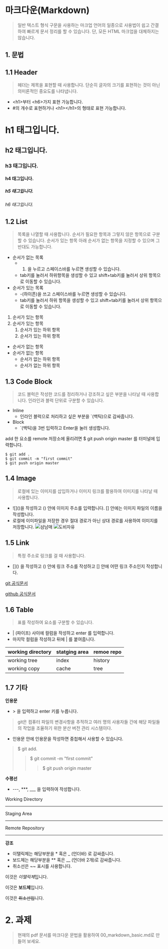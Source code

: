 # 마크다운(Markdown)

> 일반 텍스트 형식 구문을 사용하는 마크업 언어의 일종으로 사용법이 쉽고 간결하여 빠르게 문서 정리를 할 수 있습니다. 단, 모든 HTML 마크업을 대체하지는 않습니다.

## 1. 문법
## 1.1 Header
> 헤더는 제목을 표현할 때 사용합니다. 단순히 글자의 크기를 표현하는 것이 아닌 의미론적인 중요도를 나타냅니다.
- \<h1>부터 \<h6>가지 표현 가능합니다.
- #의 개수로 표현하거나 \<h1>\</h1>의 형태로 표현 가능합니다.

# h1 태그입니다.
## h2 태그입니다.
### h3 태그입니다.
#### h4 태그입니다.
##### h5 태그입니다.
###### h6 태그입니다.

## 1.2 List
> 목록을 나열할 때 사용합니다. 순서가 필요한 항목과 그렇지 않은 항목으로 구분할 수 있습니다. 순서가 있는 항목 아래 순서가 없는 항목을 지정할 수 있으며 그 반대도 가능합니다.
- 순서가 없는 목록
    - 1. 을 누르고 스페이스바를 누르면 생성할 수 있습니다.
    - tab키를 눌러서 하위항목을 생성할 수 있고 shift+tab키를 눌러서 상위 항목으로 이동할 수 있습니다.
- 순서가 있는 목록
    - -(하이픈)을 쓰고 스페이스바를 누르면 생성할 수 있습니다.
    - tab키를 눌러서 하위 항목을 생성할 수 있고 shift+tab키를 눌러서 상위 항목으로 이동할 수 있습니다.

1. 순서가 있는 항목
2. 순서가 있는 항목
    1. 순서가 있는 하위 항목
    2. 순서가 있는 하위 항목

- 순서가 없는 항목
- 순서가 없는 항목
    - 순서가 없는 하위 항목
    - 순서가 없는 하위 항목

## 1.3 Code Block
> 코드 블럭은 작성한 코드를 정리하거나 강조하고 싶은 부분을 나타날 때 사용합니다. 인라인과 블럭 단위로 구분할 수 있습니다.
- Inline
    - 인라인 블럭으로 처리하고 싶은 부분을 `(백틱)으로 감싸줍니다.
- Block
    - `(백틱)을 3번 입력하고 Enter을 눌러 생성합니다.

add 한 요소를 remote 저장소에 올리려면 $ git push origin master 를 터미널에 입력합니다.

```
$ git add .
$ git commit -m "first commit"
$ git push origin master
```

## 1.4 Image
> 로컬에 있는 이미지를 삽입하거나 이미지 링크를 활용하여 이미지를 나타날 때 사용합니다.
- \!\[]\()을 작성하고 () 안에 이미지 주소를 입력합니다. [] 안에는 이미지 파일의 이름을 작성합니다.
- 로컬에 이미파일을 저장한 경우 절대 경로가 아닌 상대 경로를 사용하여 이미지를 저장합니다.
![삼남매](이미지1.png)
![도비자유](이미지2.png)

## 1.5 Link
> 특정 주소로 링크를 걸 때 사용합니다.
- \[]\() 을 작성하고 () 안에 링크 주소를 작성하고 [] 안에 어떤 링크 주소인지 작성합니다.

[git 공식문서](https://git-scm.com/book/ko/v2)

[github 공식문서](https://docs.github.com/ko)

## 1.6 Table
> 표를 작성하여 요소를 구분할 수 있습니다.
- | (파이프) 사이에 컬럼을 작성하고 enter 를 입력합니다.
- 마지막 컬럼을 작성하고 뒤에 | 를 붙여줍니다.

| working directory | statging area | remoe repo|
|---------|--------|-----|
|working tree| index| history|
|working copy| cache| tree|

## 1.7 기타
**인용문**
- \> 을 입력하고 enter 키를 누릅니다.
> git은 컴퓨터 파일의 변경사항을 추적하고 여러 명의 사용자들 간에 해당 파일들의 작업을 조율하기 위한 분산 버전 관리 시스템이다.
- 인용문 안에 인용문을 작성하면 중첩해서 사용할 수 있습니다.
> $ git add.
>> $ git commit -m "first commit"
>>> $ git push origin master

**수평선**
- ---, ***, ___ 을 입력하여 작성합니다.

Working Directory 
___
Staging Area
***
Remote Repository
***

**강조**
- 이탤릭체는 해당부분을 * 혹은 _ (언더바) 로 감싸줍니다.
- 보드체는 해당부분을 ** 혹은 __ (언더바 2개)로 감싸줍니다.
- 취소선은 ~~ 표시를 사용합니다.

이것은 *이탤릭체*입니다.

이것은 **보드체**입니다.

이것은 ~~취소선입~~니다.

# 2. 과제
> 현재의 pdf 문서를 마크다운 문법을 활용하여 00_markdown_basic.md로 만들어 보세요.






